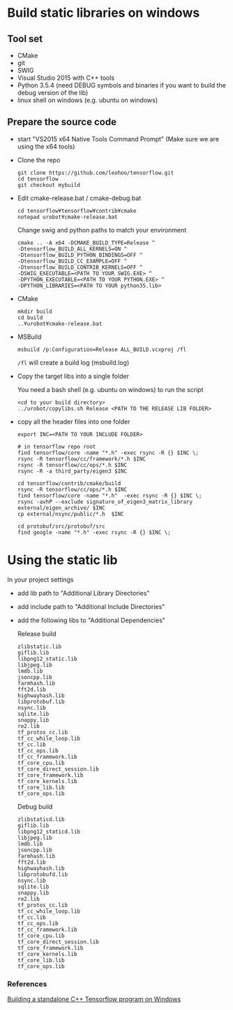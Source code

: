 Build static libraries on windows
=================================

Tool set
--------
* CMake
* git
* SWIG
* Visual Studio 2015 with C++ tools
* Python 3.5.4 (need DEBUG symbols and binaries if you want to build the debug version of the lib)
* linux shell on windows (e.g. ubuntu on windows)

Prepare the source code
-----------------------
* start "VS2015 x64 Native Tools Command Prompt" (Make sure we are using the x64 tools)
* Clone the repo
  ```text
  git clone https://github.com/leohoo/tensorflow.git
  cd tensorflow
  git checkout mybuild
  ```
* Edit cmake-release.bat / cmake-debug.bat
  ```text
  cd tensorflow¥tensorflow¥contrib¥cmake
  notepad urobot¥cmake-release.bat
  ```
  Change swig and python paths to match your environment
  ```text
  cmake .. -A x64 -DCMAKE_BUILD_TYPE=Release ^
  -Dtensorflow_BUILD_ALL_KERNELS=ON ^
  -Dtensorflow_BUILD_PYTHON_BINDINGS=OFF ^
  -Dtensorflow_BUILD_CC_EXAMPLE=OFF ^
  -Dtensorflow_BUILD_CONTRIB_KERNELS=OFF ^
  -DSWIG_EXECUTABLE=<PATH TO YOUR SWIG.EXE> ^
  -DPYTHON_EXECUTABLE=<PATH TO YOUR PYTHON.EXE> ^
  -DPYTHON_LIBRARIES=<PATH TO YOUR python35.lib>
  ```
* CMake
  ```text
  mkdir build
  cd build
  ..¥urobot¥cmake-release.bat
  ```
* MSBuild
  ```text
  msbuild /p:Configuration=Release ALL_BUILD.vcxproj /fl
  ```
  `/fl` will create a build log (msbuild.log)
  
* Copy the target libs into a single folder

  You need a bash shell (e.g. ubuntu on windows) to run the script
  
  ```text
  <cd to your build directory>
  ../urobot/copylibs.sh Release <PATH TO THE RELEASE LIB FOLDER>
  ```
* copy all the header files into one folder
  ```text
  export INC=<PATH TO YOUR INCLUDE FOLDER>
  
  # in tensorflow repo root
  find tensorflow/core -name "*.h" -exec rsync -R {} $INC \;
  rsync -R tensorflow/cc/framework/*.h $INC
  rsync -R tensorflow/cc/ops/*.h $INC
  rsync -R -a third_party/eigen3 $INC

  cd tensorflow/contrib/cmake/build
  rsync -R tensorflow/cc/ops/*.h $INC
  find tensorflow/core -name "*.h"  -exec rsync -R {} $INC \;
  rsync -avhP --exclude signature_of_eigen3_matrix_library external/eigen_archive/ $INC
  cp external/nsync/public/*.h  $INC

  cd protobuf/src/protobuf/src
  find google -name "*.h" -exec rsync -R {} $INC \;
  ```

Using the static lib
====================

In your project settings 
* add lib path to "Additional Library Directories"
* add include path to "Additional Include Directories"
* add the following libs to "Additional Dependencies"

  Release build

  ```text
  zlibstatic.lib
  giflib.lib
  libpng12_static.lib
  libjpeg.lib
  lmdb.lib
  jsoncpp.lib
  farmhash.lib
  fft2d.lib
  highwayhash.lib
  libprotobuf.lib
  nsync.lib
  sqlite.lib
  snappy.lib
  re2.lib
  tf_protos_cc.lib
  tf_cc_while_loop.lib
  tf_cc.lib
  tf_cc_ops.lib
  tf_cc_framework.lib
  tf_core_cpu.lib
  tf_core_direct_session.lib
  tf_core_framework.lib
  tf_core_kernels.lib
  tf_core_lib.lib
  tf_core_ops.lib
  ```
  Debug build

  ```text
  zlibstaticd.lib
  giflib.lib
  libpng12_staticd.lib
  libjpeg.lib
  lmdb.lib
  jsoncpp.lib
  farmhash.lib
  fft2d.lib
  highwayhash.lib
  libprotobufd.lib
  nsync.lib
  sqlite.lib
  snappy.lib
  re2.lib
  tf_protos_cc.lib
  tf_cc_while_loop.lib
  tf_cc.lib
  tf_cc_ops.lib
  tf_cc_framework.lib
  tf_core_cpu.lib
  tf_core_direct_session.lib
  tf_core_framework.lib
  tf_core_kernels.lib
  tf_core_lib.lib
  tf_core_ops.lib
  ```

### References

[Building a standalone C++ Tensorflow program on Windows](https://joe-antognini.github.io/machine-learning/windows-tf-project)
